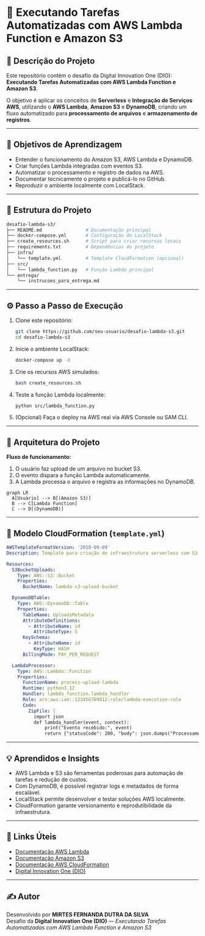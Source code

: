 
# 🚀 Executando Tarefas Automatizadas com AWS Lambda Function e Amazon S3

## 📘 Descrição do Projeto

Este repositório contém o desafio da Digital Innovation One (DIO): **Executando Tarefas Automatizadas com AWS Lambda Function e Amazon S3**.

O objetivo é aplicar os conceitos de **Serverless** e **Integração de Serviços AWS**, utilizando o **AWS Lambda**, **Amazon S3** e **DynamoDB**, 
criando um fluxo automatizado para **processamento de arquivos** e **armazenamento de registros**.

---

## 🎯 Objetivos de Aprendizagem

- Entender o funcionamento do Amazon S3, AWS Lambda e DynamoDB.
- Criar funções Lambda integradas com eventos S3.
- Automatizar o processamento e registro de dados na AWS.
- Documentar tecnicamente o projeto e publicá-lo no GitHub.
- Reproduzir o ambiente localmente com LocalStack.

---

## 📁 Estrutura do Projeto

```bash
desafio-lambda-s3/
├── README.md                # Documentação principal
├── docker-compose.yml       # Configuração do LocalStack
├── create_resources.sh      # Script para criar recursos locais
├── requirements.txt         # Dependências do projeto
├── infra/
│   └── template.yml         # Template CloudFormation (opcional)
├── src/
│   └── lambda_function.py   # Função Lambda principal
└── entrega/
    └── instrucoes_para_entrega.md
```

---

## ⚙️ Passo a Passo de Execução

1. Clone este repositório:
   ```bash
   git clone https://github.com/seu-usuario/desafio-lambda-s3.git
   cd desafio-lambda-s3
   ```

2. Inicie o ambiente LocalStack:
   ```bash
   docker-compose up -d
   ```

3. Crie os recursos AWS simulados:
   ```bash
   bash create_resources.sh
   ```

4. Teste a função Lambda localmente:
   ```bash
   python src/lambda_function.py
   ```

5. (Opcional) Faça o deploy na AWS real via AWS Console ou SAM CLI.

---

## 🧠 Arquitetura do Projeto

**Fluxo de funcionamento:**
1. O usuário faz upload de um arquivo no bucket S3.
2. O evento dispara a função Lambda automaticamente.
3. A Lambda processa o arquivo e registra as informações no DynamoDB.

```mermaid
graph LR
  A[Usuário] --> B[(Amazon S3)]
  B --> C[Lambda Function]
  C --> D[(DynamoDB)]
```

---

## 🧩 Modelo CloudFormation (`template.yml`)

```yaml
AWSTemplateFormatVersion: '2010-09-09'
Description: Template para criação de infraestrutura serverless com S3, Lambda e DynamoDB

Resources:
  S3BucketUploads:
    Type: AWS::S3::Bucket
    Properties:
      BucketName: lambda-s3-upload-bucket

  DynamoDBTable:
    Type: AWS::DynamoDB::Table
    Properties:
      TableName: UploadsMetadata
      AttributeDefinitions:
        - AttributeName: id
          AttributeType: S
      KeySchema:
        - AttributeName: id
          KeyType: HASH
      BillingMode: PAY_PER_REQUEST

  LambdaProcessor:
    Type: AWS::Lambda::Function
    Properties:
      FunctionName: process-upload-lambda
      Runtime: python3.12
      Handler: lambda_function.lambda_handler
      Role: arn:aws:iam::123456789012:role/lambda-execution-role
      Code:
        ZipFile: |
          import json
          def lambda_handler(event, context):
              print("Evento recebido:", event)
              return {"statusCode": 200, "body": json.dumps("Processamento concluído")}
```

---

## 💡 Aprendidos e Insights

- AWS Lambda e S3 são ferramentas poderosas para automação de tarefas e redução de custos.
- Com DynamoDB, é possível registrar logs e metadados de forma escalável.
- LocalStack permite desenvolver e testar soluções AWS localmente.
- CloudFormation garante versionamento e reprodutibilidade da infraestrutura.

---

## 🔗 Links Úteis

- [Documentação AWS Lambda](https://docs.aws.amazon.com/lambda)
- [Documentação Amazon S3](https://docs.aws.amazon.com/s3)
- [Documentação AWS CloudFormation](https://docs.aws.amazon.com/cloudformation)
- [Digital Innovation One (DIO)](https://www.dio.me)

---

## ✍️ Autor

Desenvolvido por **MIRTES FERNANDA DUTRA DA SILVA**  
Desafio da **Digital Innovation One (DIO)** — *Executando Tarefas Automatizadas com AWS Lambda Function e Amazon S3*
